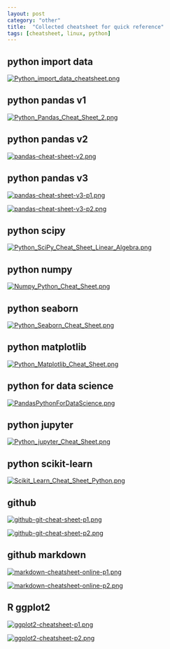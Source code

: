 ```yaml
---
layout: post
category: "other"
title:  "Collected cheatsheet for quick reference"
tags: [cheatsheet, linux, python]
---
```


## python import data

[![Python_import_data_cheatsheet.png](https://i.loli.net/2018/02/09/5a7d384329f1f.png)](https://i.loli.net/2018/02/09/5a7d384329f1f.png)

## python pandas v1

[![Python_Pandas_Cheat_Sheet_2.png](https://i.loli.net/2018/02/09/5a7d61113900e.png)](https://i.loli.net/2018/02/09/5a7d61113900e.png)

## python pandas v2

[![pandas-cheat-sheet-v2.png](https://i.loli.net/2018/02/09/5a7d62edf39ef.png)](https://i.loli.net/2018/02/09/5a7d62edf39ef.png)


## python pandas v3

[![pandas-cheat-sheet-v3-p1.png](https://i.loli.net/2018/02/09/5a7d635467064.png)](https://i.loli.net/2018/02/09/5a7d635467064.png)

[![pandas-cheat-sheet-v3-p2.png](https://i.loli.net/2018/02/09/5a7d63549dfd1.png)](https://i.loli.net/2018/02/09/5a7d63549dfd1.png)

## python scipy

[![Python_SciPy_Cheat_Sheet_Linear_Algebra.png](https://i.loli.net/2018/02/09/5a7d6434a1618.png)](https://i.loli.net/2018/02/09/5a7d6434a1618.png)


## python numpy

[![Numpy_Python_Cheat_Sheet.png](https://i.loli.net/2018/02/09/5a7d60e9c67e3.png)](https://i.loli.net/2018/02/09/5a7d60e9c67e3.png)


## python seaborn

[![Python_Seaborn_Cheat_Sheet.png](https://i.loli.net/2018/02/09/5a7d399f0ccc7.png)](https://i.loli.net/2018/02/09/5a7d399f0ccc7.png)

## python matplotlib

[![Python_Matplotlib_Cheat_Sheet.png](https://i.loli.net/2018/02/09/5a7d613f31797.png)](https://i.loli.net/2018/02/09/5a7d613f31797.png)

## python for data science

[![PandasPythonForDataScience.png](https://i.loli.net/2018/02/09/5a7d619571176.png)](https://i.loli.net/2018/02/09/5a7d619571176.png)

## python jupyter

[![Python_jupyter_Cheat_Sheet.png](https://i.loli.net/2018/02/09/5a7d6483a2038.png)](https://i.loli.net/2018/02/09/5a7d6483a2038.png)


## python scikit-learn

[![Scikit_Learn_Cheat_Sheet_Python.png](https://i.loli.net/2018/02/09/5a7d66397391e.png)](https://i.loli.net/2018/02/09/5a7d66397391e.png)

## github

[![github-git-cheat-sheet-p1.png](https://i.loli.net/2018/02/09/5a7d6231da2d7.png)](https://i.loli.net/2018/02/09/5a7d6231da2d7.png)

[![github-git-cheat-sheet-p2.png](https://i.loli.net/2018/02/09/5a7d6231d79ee.png)](https://i.loli.net/2018/02/09/5a7d6231d79ee.png)


## github markdown

[![markdown-cheatsheet-online-p1.png](https://i.loli.net/2018/02/09/5a7d6842155c7.png)](https://i.loli.net/2018/02/09/5a7d6842155c7.png)

[![markdown-cheatsheet-online-p2.png](https://i.loli.net/2018/02/09/5a7d68424feb5.png)](https://i.loli.net/2018/02/09/5a7d68424feb5.png)

## R ggplot2

[![ggplot2-cheatsheet-p1.png](https://i.loli.net/2018/02/09/5a7d65b3994bc.png)](https://i.loli.net/2018/02/09/5a7d65b3994bc.png)

[![ggplot2-cheatsheet-p2.png](https://i.loli.net/2018/02/09/5a7d65b3cb627.png)](https://i.loli.net/2018/02/09/5a7d65b3cb627.png)